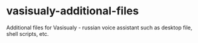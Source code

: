 # vasisualy-additional-files
Additional files for Vasisualy - russian voice assistant such as desktop file, shell scripts, etc.
